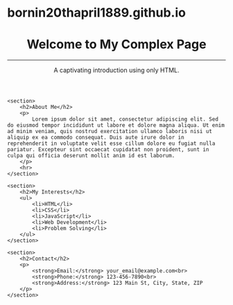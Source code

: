 # bornin20thapril1889.github.io
<!DOCTYPE html>
<html>
<head>
    <title>Complex Intro Page (HTML Only)</title>
</head>
<body>
    <header>
        <h1>Welcome to My Complex Page</h1>
        <hr>
        <p>A captivating introduction using only HTML.</p>
    </header>

    <section>
        <h2>About Me</h2>
        <p>
            Lorem ipsum dolor sit amet, consectetur adipiscing elit. Sed do eiusmod tempor incididunt ut labore et dolore magna aliqua. Ut enim ad minim veniam, quis nostrud exercitation ullamco laboris nisi ut aliquip ex ea commodo consequat. Duis aute irure dolor in reprehenderit in voluptate velit esse cillum dolore eu fugiat nulla pariatur. Excepteur sint occaecat cupidatat non proident, sunt in culpa qui officia deserunt mollit anim id est laborum.
        </p>
        <hr>
    </section>

    <section>
        <h2>My Interests</h2>
        <ul>
            <li>HTML</li>
            <li>CSS</li>
            <li>JavaScript</li>
            <li>Web Development</li>
            <li>Problem Solving</li>
        </ul>
    </section>

    <section>
        <h2>Contact</h2>
        <p>
            <strong>Email:</strong> your_email@example.com<br>
            <strong>Phone:</strong> 123-456-7890<br>
            <strong>Address:</strong> 123 Main St, City, State, ZIP
        </p>
    </section>
</body>
</html>
